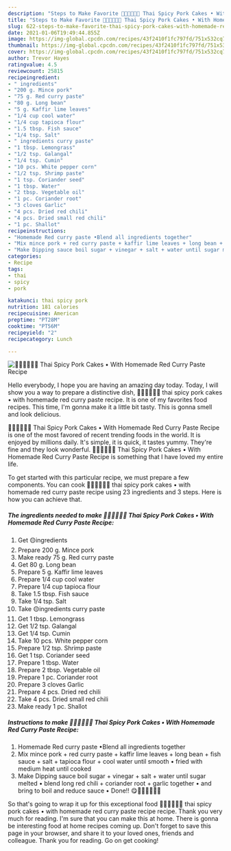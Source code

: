 ```yaml
---
description: "Steps to Make Favorite 🧑🏽‍🍳🧑🏼‍🍳 Thai Spicy Pork Cakes • With Homemade Red Curry Paste Recipe"
title: "Steps to Make Favorite 🧑🏽‍🍳🧑🏼‍🍳 Thai Spicy Pork Cakes • With Homemade Red Curry Paste Recipe"
slug: 622-steps-to-make-favorite-thai-spicy-pork-cakes-with-homemade-red-curry-paste-recipe
date: 2021-01-06T19:49:44.855Z
image: https://img-global.cpcdn.com/recipes/43f2410f1fc797fd/751x532cq70/🧑🏽🍳🧑🏼🍳-thai-spicy-pork-cakes-•-with-homemade-red-curry-paste-recipe-recipe-main-photo.jpg
thumbnail: https://img-global.cpcdn.com/recipes/43f2410f1fc797fd/751x532cq70/🧑🏽🍳🧑🏼🍳-thai-spicy-pork-cakes-•-with-homemade-red-curry-paste-recipe-recipe-main-photo.jpg
cover: https://img-global.cpcdn.com/recipes/43f2410f1fc797fd/751x532cq70/🧑🏽🍳🧑🏼🍳-thai-spicy-pork-cakes-•-with-homemade-red-curry-paste-recipe-recipe-main-photo.jpg
author: Trevor Hayes
ratingvalue: 4.5
reviewcount: 25815
recipeingredient:
- " ingredients"
- "200 g. Mince pork"
- "75 g. Red curry paste"
- "80 g. Long bean"
- "5 g. Kaffir lime leaves"
- "1/4 cup cool water"
- "1/4 cup tapioca flour"
- "1.5 tbsp. Fish sauce"
- "1/4 tsp. Salt"
- " ingredients curry paste"
- "1 tbsp. Lemongrass"
- "1/2 tsp. Galangal"
- "1/4 tsp. Cumin"
- "10 pcs. White pepper corn"
- "1/2 tsp. Shrimp paste"
- "1 tsp. Coriander seed"
- "1 tbsp. Water"
- "2 tbsp. Vegetable oil"
- "1 pc. Coriander root"
- "3 cloves Garlic"
- "4 pcs. Dried red chili"
- "4 pcs. Dried small red chili"
- "1 pc. Shallot"
recipeinstructions:
- "Homemade Red curry paste •Blend all ingredients together"
- "Mix mince pork + red curry paste + kaffir lime leaves + long bean + fish sauce + salt + tapioca flour + cool water until smooth • fried with medium heat until cooked"
- "Make Dipping sauce boil sugar + vinegar + salt + water until sugar melted • blend long red chili + coriander root + garlic together • and bring to boil and reduce sauce • Done!! 😋🧑🏽‍🍳🧑🏼‍🍳"
categories:
- Recipe
tags:
- thai
- spicy
- pork

katakunci: thai spicy pork 
nutrition: 181 calories
recipecuisine: American
preptime: "PT28M"
cooktime: "PT56M"
recipeyield: "2"
recipecategory: Lunch

---
```



![🧑🏽‍🍳🧑🏼‍🍳 Thai Spicy Pork Cakes • With Homemade Red Curry Paste Recipe](https://img-global.cpcdn.com/recipes/43f2410f1fc797fd/751x532cq70/🧑🏽🍳🧑🏼🍳-thai-spicy-pork-cakes-•-with-homemade-red-curry-paste-recipe-recipe-main-photo.jpg)

Hello everybody, I hope you are having an amazing day today. Today, I will show you a way to prepare a distinctive dish, 🧑🏽‍🍳🧑🏼‍🍳 thai spicy pork cakes • with homemade red curry paste recipe. It is one of my favorites food recipes. This time, I'm gonna make it a little bit tasty. This is gonna smell and look delicious.

🧑🏽‍🍳🧑🏼‍🍳 Thai Spicy Pork Cakes • With Homemade Red Curry Paste Recipe is one of the most favored of recent trending foods in the world. It is enjoyed by millions daily. It's simple, it is quick, it tastes yummy. They're fine and they look wonderful. 🧑🏽‍🍳🧑🏼‍🍳 Thai Spicy Pork Cakes • With Homemade Red Curry Paste Recipe is something that I have loved my entire life.




To get started with this particular recipe, we must prepare a few components. You can cook 🧑🏽‍🍳🧑🏼‍🍳 thai spicy pork cakes • with homemade red curry paste recipe using 23 ingredients and 3 steps. Here is how you can achieve that.

<!--inarticleads1-->

##### The ingredients needed to make 🧑🏽‍🍳🧑🏼‍🍳 Thai Spicy Pork Cakes • With Homemade Red Curry Paste Recipe:

1. Get  🟡ingredients
1. Prepare 200 g. Mince pork
1. Make ready 75 g. Red curry paste
1. Get 80 g. Long bean
1. Prepare 5 g. Kaffir lime leaves
1. Prepare 1/4 cup cool water
1. Prepare 1/4 cup tapioca flour
1. Take 1.5 tbsp. Fish sauce
1. Take 1/4 tsp. Salt
1. Take  🟡ingredients curry paste
1. Get 1 tbsp. Lemongrass
1. Get 1/2 tsp. Galangal
1. Get 1/4 tsp. Cumin
1. Take 10 pcs. White pepper corn
1. Prepare 1/2 tsp. Shrimp paste
1. Get 1 tsp. Coriander seed
1. Prepare 1 tbsp. Water
1. Prepare 2 tbsp. Vegetable oil
1. Prepare 1 pc. Coriander root
1. Prepare 3 cloves Garlic
1. Prepare 4 pcs. Dried red chili
1. Take 4 pcs. Dried small red chili
1. Make ready 1 pc. Shallot




<!--inarticleads2-->

##### Instructions to make 🧑🏽‍🍳🧑🏼‍🍳 Thai Spicy Pork Cakes • With Homemade Red Curry Paste Recipe:

1. Homemade Red curry paste •Blend all ingredients together
1. Mix mince pork + red curry paste + kaffir lime leaves + long bean + fish sauce + salt + tapioca flour + cool water until smooth • fried with medium heat until cooked
1. Make Dipping sauce boil sugar + vinegar + salt + water until sugar melted • blend long red chili + coriander root + garlic together • and bring to boil and reduce sauce • Done!! 😋🧑🏽‍🍳🧑🏼‍🍳




So that's going to wrap it up for this exceptional food 🧑🏽‍🍳🧑🏼‍🍳 thai spicy pork cakes • with homemade red curry paste recipe recipe. Thank you very much for reading. I'm sure that you can make this at home. There is gonna be interesting food at home recipes coming up. Don't forget to save this page in your browser, and share it to your loved ones, friends and colleague. Thank you for reading. Go on get cooking!
